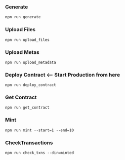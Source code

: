### Generate
`npm run generate`

### Upload Files
`npm run upload_files`

### Upload Metas
`npm run upload_metadata`

### Deploy Contract <-- Start Production from here
`npm run deploy_contract`

### Get Contract
`npm run get_contract`

### Mint
`npm run mint --start=1 --end=10`

### CheckTransactions
`npm run check_txns --dir=minted`
